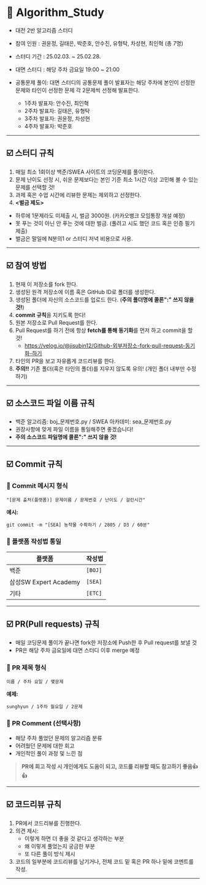 # 📝 Algorithm_Study
- 대전 2반 알고리즘 스터디
- 참여 인원 : 권윤정, 길태은, 박준호, 안수진, 유형탁, 차성현, 최인혁 (총 7명)
- 스터디 기간 : 25.02.03. ~ 25.02.28.
- 대면 스터디 : 해당 주차 금요일 19:00 ~ 21:00
- 공통문제 풀이: 대면 스터디의 공통문제 풀이 발표자는 해당 주차에 본인이 선정한 문제와 타인이 선정한 문제 각 2문제씩 선정해 발표한다.

  - 1주차 발표자: 안수진, 최인혁
  - 2주차 발표자: 길태은, 유형탁
  - 3주차 발표자: 권윤정, 차성현
  - 4주차 발표자: 박준호
 
---

## ☑️ 스터디 규칙
1. 매일 최소 1회이상 백준/SWEA 사이트의 코딩문제를 풀이한다. 
2. 문제 난이도 선정 시, 쉬운 문제보다는 본인 기준 최소 1시간 이상 고민해 볼 수 있는 문제를 선택할 것!
3. 과제 혹은 수업 시간에 리뷰한 문제는 제외하고 선정한다.
4. **<벌금 제도>**
- 하루에 1문제라도 미제출 시, 벌금 3000원. (카카오뱅크 모임통장 개설 예정)
- 못 푸는 것이 아닌 안 푸는 것에 대한 벌금. (풀려고 시도 했던 코드 혹은 인증 필기 제출)
- 벌금은 말일에 N분의1 or 스터디 저녁 비용으로 사용.

---

## ☑️ 참여 방법
1. 현재 이 저장소를 fork 한다.
2. 생성된 원격 저장소에 이름 혹은 GitHub ID로 폴더를 생성한다.
3. 생성된 폴더에 자신의 소스코드를 업로드 한다. (**주의 폴더명에 콜론":" 쓰지 않을 것!**)
4. **commit 규칙**을 지키도록 한다!
5. 원본 저장소로 Pull Request를 한다.
6. Pull Request를 하기 전에 항상 **fetch를 통해 동기화**를 먼저 하고 commit을 할 것!
   - https://velog.io/@jisubin12/Github-외부저장소-fork-pull-request-동기화-하기
7. 타인의 PR을 보고 자유롭게 코드리뷰를 한다.
8. **주의!!** 기존 폴더(혹은 타인의 폴더)를 지우지 않도록 유의! (개인 폴더 내부만 수정하기)

---

## ☑️ 소스코드 파일 이름 규칙
- 백준 알고리즘: boj_문제번호.py / SWEA 아카데미: sea_문제번호.py
- 권장사항에 맞게 파일 이름을 통일해주면 좋겠습니다!
- **주의 소스코드 파일명에 콜론":" 쓰지 않을 것!**

---

## ☑️ Commit 규칙
### 📌 Commit 메시지 형식
```
"[문제 출처(플랫폼)] 문제이름 / 문제번호 / 난이도 / 걸린시간"
```
**예시:**
```
git commit -m "[SEA] 농작물 수확하기 / 2805 / D3 / 60분"
```

### 📌 플랫폼 작성법 통일
| 플랫폼 | 작성법 |
|--------|--------|
| 백준 | `[BOJ]` |
| 삼성SW Expert Academy | `[SEA]` |
| 기타 | `[ETC]` |

---

## ☑️ PR(Pull requests) 규칙
- 매일 코딩문제 풀이가 끝나면 fork한 저장소에 Push한 후 Pull request를 보낼 것
- PR은 해당 주차 금요일에 대면 스터디 이후 merge 예정
### 📌 PR 제목 형식
```
이름 / 주차 요일 / 몇문제
```
**예제:**
```
sunghyun / 1주차 월요일 / 2문제
```

### 📌 PR Comment (선택사항)
- 해당 주차 풀었던 문제의 알고리즘 분류
- 어려웠던 문제에 대한 회고
- 개인적인 풀이 과정 및 느낀 점

> **PR에 회고 작성 시 개인에게도 도움이 되고, 코드를 리뷰할 때도 참고하기 좋음👍👍**

---

## ☑️ 코드리뷰 규칙
1. PR에서 코드리뷰를 진행한다.
2. 의견 제시:
   - 이렇게 하면 더 좋을 것 같다고 생각하는 부분
   - 왜 이렇게 풀었는지 궁금한 부분
   - 또 다른 풀이 방식 제시
3. 코드의 일부분에 코드리뷰를 남기거나, 전체 코드 밑 혹은 PR 하나 밑에 코멘트를 작성.

---
